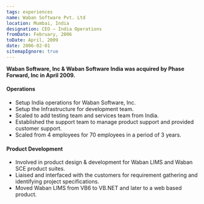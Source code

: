 ```yaml
---
tags: experiences
name: Waban Software Pvt. Ltd
location: Mumbai, India
designation: CEO – India Operations
fromDate: February, 2006
toDate: April, 2009
date: 2006-02-01
sitemapIgnore: true
---
```


__Waban Software, Inc & Waban Software India was acquired by Phase Forward, Inc in April 2009.__

#### Operations

* Setup India operations for Waban Software, Inc.
* Setup the Infrastructure for development team.
* Scaled to add testing team and services team from India.
* Established the support team to manage product support and provided customer support.
* Scaled from 4 employees for 70 employees in a period of 3 years.

#### Product Development

* Involved in product design & development for Waban LIMS and Waban SCE product suites.
* Liaised and interfaced with the customers for requirement gathering and identifying project specifications.
* Moved Waban LIMS from VB6 to VB.NET and later to a web based product.